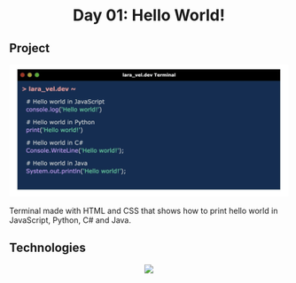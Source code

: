 <div align="center">
  <h1>Day 01: Hello World!</h1>
</div>

<div>
  <h2>Project</h2>
  <img src="./terminal.png">
  <p>Terminal made with HTML and CSS that shows how to print hello world in JavaScript, Python, C# and Java.  </p>
</div>

<div>
<h2>
Technologies
</h2>
  <div align="center">
    <img src="https://skillicons.dev/icons?i=html,css,js,ts,react,vite,python,flask&perline=12" width=810/>
  </div>
</div>
